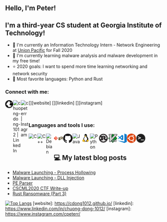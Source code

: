 <link rel="stylesheet" href="https://cdn.jsdelivr.net/gh/konpa/devicon@master/devicon.min.css">
<link rel="stylesheet" type="text/css" href="style.css">

## Hello, I'm Peter!

## I'm a third-year CS student at Georgia Institute of Technology!
- :electric_plug: I'm currently an Information Technology Intern - Network Engineering at [Union Pacific](https://www.up.com/index.htm) for Fall 2020
- :space_invader: I'm currently learning malware analysis and malware development in my free time!
- :star: 2020 goals: I want to spend more time learning networking and network security
- :octopus: Most favorite languages: Python <i class="devicon-python-plain colored"></i> and Rust <i class="devicon-rust-plain colored"></i>


### Connect with me:


[<img align="left" alt="cdong1012.github.io" width="25px" src="https://raw.githubusercontent.com/iconic/open-iconic/master/svg/globe.svg" />][website]
[<img align="left" alt="chuong-dong-1012 | LinkedIn" width="25px" src="https://cdn.jsdelivr.net/npm/simple-icons@v3/icons/linkedin.svg" />][linkedin]
[<img align="left" alt="cpeterr | Instagram" width="25px" src="https://cdn.jsdelivr.net/npm/simple-icons@v3/icons/instagram.svg" />][instagram]

<br />

### Languages and tools I use:

<img align="left" alt="C" width="28px" src="https://raw.githubusercontent.com/abranhe/programming-languages-logos/master/src/c/c_24x24.png" /> 
<img align="left" alt="C++" width="28px" src="https://raw.githubusercontent.com/abranhe/programming-languages-logos/master/src/cpp/cpp_32x32.png" />
<img align="left" alt="Debian" width="25px" src="https://www.debian.org/logos/openlogo-nd-25.png" />
<img align="left" alt="Git" width="30px" src="https://raw.githubusercontent.com/github/explore/master/topics/git/git.png" />
<img align="left" alt="Github" width="30px" src="https://raw.githubusercontent.com/github/explore/master/topics/github/github.png" />
<img align="left" alt="Java" width="28px" src="https://raw.githubusercontent.com/abranhe/programming-languages-logos/master/src/java/java_32x32.png" />
<img align="left" alt="Linux" width="28px" src="https://raw.githubusercontent.com/github/explore/master/topics/linux/linux.png" />
<img align="left" alt="Python" width="28px" src="https://raw.githubusercontent.com/abranhe/programming-languages-logos/master/src/python/python_32x32.png" />
<img align="left" alt="Rust" width="30px" src="https://raw.githubusercontent.com/github/explore/master/topics/rust/rust.png" />
<img align="left" alt="Vim" width="30px" src="https://raw.githubusercontent.com/github/explore/master/topics/vim/vim.png" />
<img align="left" alt="VSCode" width="30px" src="https://raw.githubusercontent.com/github/explore/master/topics/visual-studio-code/visual-studio-code.png" />
<img align="left" alt="Ubuntu" width="30px" src="https://raw.githubusercontent.com/github/explore/master/topics/ubuntu/ubuntu.png" />
<img align="left" alt="Terminal" width="30px" src="https://raw.githubusercontent.com/github/explore/80688e429a7d4ef2fca1e82350fe8e3517d3494d/topics/terminal/terminal.png" />

<br />
<br />

## :computer: My latest blog posts 
<!-- BLOG-POST-LIST:START -->
- [Malware Launching - Process Hollowing](https://github.com/cdong1012/cdong1012.github.io/malware%20development/2020/08/19/Process-Hollowing/)
- [Malware Launching - DLL Injection](https://github.com/cdong1012/cdong1012.github.io/malware%20development/2020/08/16/DLL-Injection/)
- [PE Parser](https://github.com/cdong1012/cdong1012.github.io/reverse%20engineering/2020/08/15/PE-Parser/)
- [CSCML2020 CTF Write-up](https://github.com/cdong1012/cdong1012.github.io/reverse%20engineering/2020/07/05/CSCML2020-RE/)
- [Rust Ransomware (Part 3)](https://github.com/cdong1012/cdong1012.github.io/malware%20development/2020/06/27/rust-ransomware3/)
<!-- BLOG-POST-LIST:END -->

[![Top Langs](https://github-readme-stats.vercel.app/api/top-langs/?username=cdong1012)](https://github.com/anuraghazra/github-readme-stats)
[website]: https://cdong1012.github.io/
[linkedin]: https://www.linkedin.com/in/chuong-dong-1012/
[instagram]: https://www.instagram.com/cpeterr/